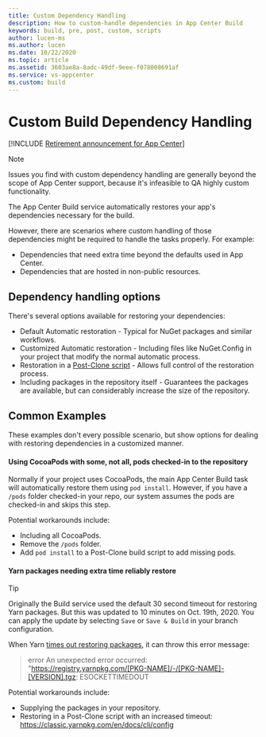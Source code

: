 ```yaml
---
title: Custom Dependency Handling
description: How to custom-handle dependencies in App Center Build
keywords: build, pre, post, custom, scripts
author: lucen-ms
ms.author: lucen
ms.date: 10/22/2020
ms.topic: article
ms.assetid: 3603ae8a-8adc-49df-9eee-f078008691af
ms.service: vs-appcenter
ms.custom: build
---
```


# Custom Build Dependency Handling

[!INCLUDE [Retirement announcement for App Center](../../../includes/retirement.md)]

> [!NOTE] 
> Issues you find with custom dependency handling are generally beyond the scope of App Center support, because it's infeasible to QA highly custom functionality.

The App Center Build service automatically restores your app's dependencies necessary for the build. 

However, there are scenarios where custom handling of those dependencies might be required to handle the tasks properly. For example:

- Dependencies that need extra time beyond the defaults used in App Center.
- Dependencies that are hosted in non-public resources. 

## Dependency handling options
There's several options available for restoring your dependencies:

- Default Automatic restoration - Typical for NuGet packages and similar workflows.
- Customized Automatic restoration - Including files like NuGet.Config in your project that modify the normal automatic process.
- Restoration in a [Post-Clone script](~/build/custom/scripts/index.md#post-clone) - Allows full control of the restoration process. 
- Including packages in the repository itself - Guarantees the packages are available, but can considerably increase the size of the repository. 

## Common Examples
These examples don't every possible scenario, but show options for dealing with restoring dependencies in a customized manner.

#### Using CocoaPods with some, not all, pods checked-in to the repository
Normally if your project uses CocoaPods, the main App Center Build task will automatically restore them using `pod install`. However, if you have a `/pods` folder checked-in your repo, our system assumes the pods are checked-in and skips this step. 

Potential workarounds include:
- Including all CocoaPods.
- Remove the `/pods` folder. 
- Add `pod install` to a Post-Clone build script to add missing pods.

#### Yarn packages needing extra time reliably restore
> [!TIP]
> Originally the Build service used the default 30 second timeout for restoring Yarn packages. But this was updated to 10 minutes on Oct. 19th, 2020. You can apply the update by selecting `Save` or `Save & Build` in your branch configuration.

When Yarn [times out restoring packages](https://stackoverflow.com/a/51508426/3757150), it can throw this error message:
> error An unexpected error occurred: "https://registry.yarnpkg.com/[PKG-NAME]/-/[PKG-NAME]-[VERSION].tgz: ESOCKETTIMEDOUT 

Potential workarounds include:
- Supplying the packages in your repository.
- Restoring in a Post-Clone script with an increased timeout: https://classic.yarnpkg.com/en/docs/cli/config
